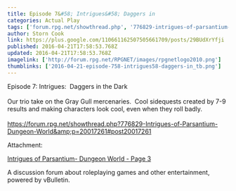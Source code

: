 ```yaml
---
title: Episode 7&#58; Intrigues&#58; Daggers in
categories: Actual Play
tags: ['forum.rpg.net/showthread.php', '776829-intrigues-of-parsantium-dungeon-world', 'p=20017261', 'post20017261']
author: Storn Cook
link: https://plus.google.com/110661162507505661709/posts/29BUdXrYfji
published: 2016-04-21T17:58:53.768Z
updated: 2016-04-21T17:58:53.768Z
imagelink: ['http://forum.rpg.net/RPGNET/images/rpgnetlogo2010.png']
thumblinks: ['2016-04-21-episode-758-intrigues58-daggers-in_tb.png']
---
```


Episode 7: Intrigues:  Daggers in the Dark<br /><br />Our trio take on the Gray Gull mercenaries.  Cool sidequests created by 7-9 results and making characters look cool, even when they roll badly.<br /><br /><a href="https://forum.rpg.net/showthread.php?776829-Intrigues-of-Parsantium-Dungeon-World&amp;p=20017261#post20017261" class="ot-anchor">https://forum.rpg.net/showthread.php?776829-Intrigues-of-Parsantium-Dungeon-World&amp;p=20017261#post20017261</a>


Attachment:

<a href='https://forum.rpg.net/showthread.php?776829-Intrigues-of-Parsantium-Dungeon-World&p=20017261#post20017261'>Intrigues of Parsantium-  Dungeon World - Page 3</a>


A discussion forum about roleplaying games and other entertainment, powered by vBulletin.